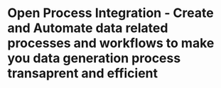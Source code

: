 # Open Process Integration - Create and Automate data related processes and workflows to make you data generation process transaprent and efficient
